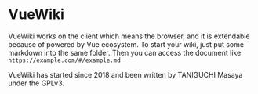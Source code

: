 # VueWiki

VueWiki works on the client which means the browser, and it is extendable because of powered by Vue ecosystem.
To start your wiki, just put some markdown into the same folder. Then you can access the document like `https://example.com/#/example.md`

VueWiki has started since 2018 and been written by TANIGUCHI Masaya under the GPLv3.
